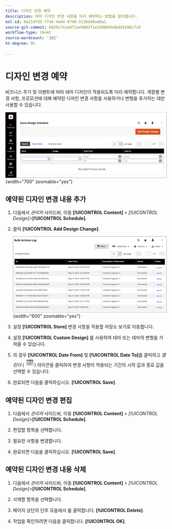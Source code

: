 ```yaml
---
title: 디자인 변경 예약
description: 테마 디자인 변경 내용을 미리 예약하는 방법을 알아봅니다.
exl-id: 0a214fd5-77a6-4ad4-9740-5138d40ad0a1
source-git-commit: b659c7e1e8f2ae9883f1e24d8045d6dd1e90cfc0
workflow-type: tm+mt
source-wordcount: '182'
ht-degree: 0%

---
```


# 디자인 변경 예약

비즈니스 주기 및 이벤트에 따라 테마 디자인이 적용되도록 미리 예약합니다. 계절별 변경 사항, 프로모션에 대해 예약된 디자인 변경 사항을 사용하거나 변형을 추가하는 데만 사용할 수 있습니다.

![예약된 디자인 변경 내용](./assets/design-schedule.png){width="700" zoomable="yes"}

## 예약된 디자인 변경 내용 추가

1. 다음에서 _관리자_ 사이드바, 이동 **[!UICONTROL Content]** > _[!UICONTROL Design]_>**[!UICONTROL Schedule]**.

1. 클릭 **[!UICONTROL Add Design Change]**.

   ![새 저장소 디자인 변경 설정](./assets/design-schedule-change-new.png){width="600" zoomable="yes"}

1. 설정 **[!UICONTROL Store]** 변경 사항을 적용할 저장소 보기로 이동합니다.

1. 설정 **[!UICONTROL Custom Design]** 를 사용하여 테마 또는 테마의 변형을 가져올 수 있습니다.

1. 의 경우 **[!UICONTROL Date From]** 및 **[!UICONTROL Date To]**&#x200B;를 클릭하고 _캘린더_ (![달력 아이콘](../assets/icon-calendar.png)) 아이콘을 클릭하여 변경 사항이 적용되는 기간의 시작 값과 종료 값을 선택할 수 있습니다.

1. 완료되면 다음을 클릭하십시오. **[!UICONTROL Save]**.

## 예약된 디자인 변경 편집

1. 다음에서 _관리자_ 사이드바, 이동 **[!UICONTROL Content]** > _[!UICONTROL Design]_>**[!UICONTROL Schedule]**.

1. 편집할 항목을 선택합니다.

1. 필요한 사항을 변경합니다.

1. 완료되면 다음을 클릭하십시오. **[!UICONTROL Save]**.

## 예약된 디자인 변경 내용 삭제

1. 다음에서 _관리자_ 사이드바, 이동 **[!UICONTROL Content]** > _[!UICONTROL Design]_>**[!UICONTROL Schedule]**.

1. 삭제할 항목을 선택합니다.

1. 페이지 상단의 단추 모음에서 를 클릭합니다. **[!UICONTROL Delete]**.

1. 작업을 확인하려면 다음을 클릭합니다. **[!UICONTROL OK]**.
